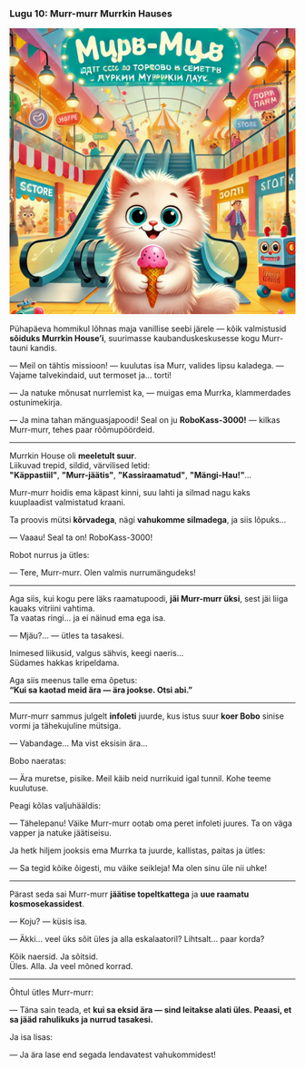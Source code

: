 ### **Lugu 10: Murr-murr Murrkin Hauses**  

![story-10](../../_assets/img/story-10.webp)

Pühapäeva hommikul lõhnas maja vanillise seebi järele — kõik valmistusid **sõiduks Murrkin House’i**, suurimasse kaubanduskeskusesse kogu Murr-tauni kandis.

— Meil on tähtis missioon! — kuulutas isa Murr, valides lipsu kaladega. — Vajame talvekindaid, uut termoset ja… torti!

— Ja natuke mõnusat nurrlemist ka, — muigas ema Murrka, klammerdades ostunimekirja.

— Ja mina tahan mänguasjapoodi! Seal on ju **RoboKass-3000!** — kilkas Murr-murr, tehes paar rõõmupöördeid.

---

Murrkin House oli **meeletult suur**.  
Liikuvad trepid, sildid, värvilised letid:  
**"Käppastiil"**, **"Murr-jäätis"**, **"Kassiraamatud"**, **"Mängi-Hau!"**…

Murr-murr hoidis ema käpast kinni, suu lahti ja silmad nagu kaks kuuplaadist valmistatud kraani.

Ta proovis mütsi **kõrvadega**, nägi **vahukomme silmadega**, ja siis lõpuks…

— Vaaau! Seal ta on! RoboKass-3000!

Robot nurrus ja ütles:

— Tere, Murr-murr. Olen valmis nurrumängudeks!

---

Aga siis, kui kogu pere läks raamatupoodi, **jäi Murr-murr üksi**, sest jäi liiga kauaks vitriini vahtima.  
Ta vaatas ringi… ja ei näinud ema ega isa.

— Mjäu?… — ütles ta tasakesi.

Inimesed liikusid, valgus sähvis, keegi naeris…  
Südames hakkas kripeldama.

Aga siis meenus talle ema õpetus:  
**“Kui sa kaotad meid ära — ära jookse. Otsi abi.”**

---

Murr-murr sammus julgelt **infoleti** juurde, kus istus suur **koer Bobo** sinise vormi ja tähekujuline mütsiga.

— Vabandage… Ma vist eksisin ära…

Bobo naeratas:

— Ära muretse, pisike. Meil käib neid nurrikuid igal tunnil. Kohe teeme kuulutuse.

Peagi kõlas valjuhääldis:

— Tähelepanu! Väike Murr-murr ootab oma peret infoleti juures. Ta on väga vapper ja natuke jäätiseisu.

Ja hetk hiljem jooksis ema Murrka ta juurde, kallistas, paitas ja ütles:

— Sa tegid kõike õigesti, mu väike seikleja! Ma olen sinu üle nii uhke!

---

Pärast seda sai Murr-murr **jäätise topeltkattega** ja **uue raamatu kosmosekassidest**.

— Koju? — küsis isa.

— Äkki… veel üks sõit üles ja alla eskalaatoril? Lihtsalt... paar korda?

Kõik naersid. Ja sõitsid.  
Üles. Alla. Ja veel mõned korrad.

---

Õhtul ütles Murr-murr:

— Täna sain teada, et **kui sa eksid ära — sind leitakse alati üles. Peaasi, et sa jääd rahulikuks ja nurrud tasakesi.**

Ja isa lisas:

— Ja ära lase end segada lendavatest vahukommidest!
